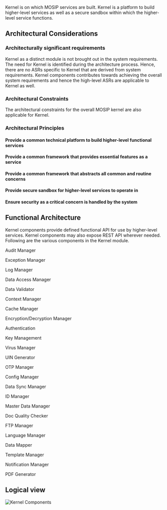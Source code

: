 Kernel is on which MOSIP services are built. Kernel is a platform to build higher-level services as well as a secure sandbox within which the higher-level service functions. 

## Architectural Considerations
### Architecturally significant requirements
Kernel as a distinct module is not brought out in the system requirements. The need for Kernel is identified during the architecture process. Hence, there are no ASRs specific to Kernel that are derived from system requirements. Kernel components contributes towards achieving the overall system requirements and hence the high-level ASRs are applicable to Kernel as well.

### Architectural Constraints
The architectural constraints for the overall MOSIP kernel are also applicable for Kernel.

### Architectural Principles
#### Provide a common technical platform to build higher-level functional services
#### Provide a common framework that provides essential features as a service
#### Provide a common framework that abstracts all common and routine concerns
#### Provide secure sandbox for higher-level services to operate in
#### Ensure security as a critical concern is handled by the system

## Functional Architecture
Kernel components provide defined functional API for use by higher-level services. Kernel components may also expose REST API wherever needed. Following are the various components in the Kernel module. 

Audit Manager

Exception Manager

Log Manager

Data Access Manager

Data Validator

Context Manager

Cache Manager

Encryption/Decryption Manager

Authentication

Key Management

Virus Manager

UIN Generator

OTP Manager

Config Manager

Data Sync Manager

ID Manager

Master Data Manager

Doc Quality Checker

FTP Manager

Language Manager

Data Mapper

Template Manager

Notification Manager

PDF Generator

## Logical view
![Kernel Components](https://github.com/mosip/mosip/blob/master/design/_images/KernelComponents.png)